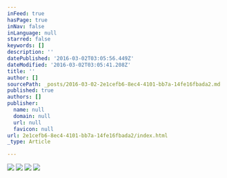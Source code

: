 ```yaml
---
inFeed: true
hasPage: true
inNav: false
inLanguage: null
starred: false
keywords: []
description: ''
datePublished: '2016-03-02T03:05:56.449Z'
dateModified: '2016-03-02T03:05:41.208Z'
title: ''
author: []
sourcePath: _posts/2016-03-02-2e1cefb6-8ec4-4101-bb7a-14fe16fbada2.md
published: true
authors: []
publisher:
  name: null
  domain: null
  url: null
  favicon: null
url: 2e1cefb6-8ec4-4101-bb7a-14fe16fbada2/index.html
_type: Article

---
```

![](https://the-grid-user-content.s3-us-west-2.amazonaws.com/19a44393-1ca4-4dc3-b1e9-cd8adc2b3d2b.jpg)
![](https://the-grid-user-content.s3-us-west-2.amazonaws.com/b33a9e19-84aa-43c1-9460-9da01a5f3682.jpg)
![](https://the-grid-user-content.s3-us-west-2.amazonaws.com/f8fc638f-5003-4429-b538-3d5822b0e137.jpg)
![](https://the-grid-user-content.s3-us-west-2.amazonaws.com/52e0e0ad-5126-4068-8aa6-f7650d7bcdaa.jpg)
